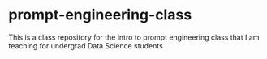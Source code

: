 # prompt-engineering-class
This is a class repository for the intro to prompt engineering class that I am teaching for undergrad Data Science students
